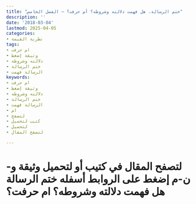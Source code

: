 ```yaml
---
title: "ختم الرسالة، هل فهمت دلالته وشروطه؟ أم حرفت؟ – الفصل الخامس"
description: ''
date: '2018-03-04'
lastmod: 2025-04-05
categories:
- نظرية القيمة
tags:
- ام حرفت
- وثيقة إضغط
- دلالته وشروطه
- ختم الرسالة
- الرسالة فهمت
keywords:
- ام حرفت
- وثيقة إضغط
- دلالته وشروطه
- ختم الرسالة
- الرسالة فهمت
- ام
- لتصفح
- كتيب لتحميل
- لتحميل
- لتصفح المقال

---
```

# **لتصفح المقال في كتيب أو لتحميل وثيقة و-ن-م إضغط على الروابط أسفله** **ختم الرسالة هل فهمت دلالته وشروطه؟ ام حرفت؟**

###
